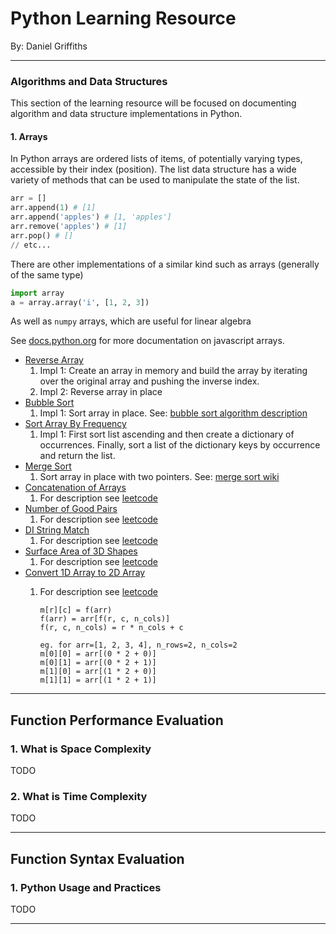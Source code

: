 # Python Learning Resource

By: Daniel Griffiths

---

### Algorithms and Data Structures

This section of the learning resource will be focused on documenting algorithm and data structure implementations in Python.

#### 1. Arrays

In Python arrays are ordered lists of items, of potentially varying types, accessible by their index (position). The list data structure has a wide variety of methods that can be used to manipulate the state of the list.

```python
arr = []
arr.append(1) # [1]
arr.append('apples') # [1, 'apples']
arr.remove('apples') # [1]
arr.pop() # []
// etc...
```
There are other implementations of a similar kind such as arrays (generally of the same type)
```python
import array
a = array.array('i', [1, 2, 3])
```
As well as `numpy` arrays, which are useful for linear algebra

See [docs.python.org](https://docs.python.org/3/tutorial/datastructures.html) for more documentation on javascript arrays.

-   [Reverse Array](algorithms/easy/reverse_array.py)
    1. Impl 1: Create an array in memory and build the array by iterating over the original array and pushing the inverse index.
    2. Impl 2: Reverse array in place
-   [Bubble Sort](algorithms/easy/bubble_sort.py)
    1. Impl 1: Sort array in place. See: [bubble sort algorithm description](https://www.geeksforgeeks.org/bubble-sort/)
-   [Sort Array By Frequency](algorithms/easy/sort_array_by_frequency.py)
    1. Impl 1: First sort list ascending and then create a dictionary of occurrences. Finally, sort a list of the dictionary keys by occurrence and return the list.
-   [Merge Sort](algorithms/medium/merge_sort.py)
    1. Sort array in place with two pointers. See: [merge sort wiki](https://en.wikipedia.org/wiki/Merge_sort)
-   [Concatenation of Arrays](algorithms/easy/concatenation_of_arrays.py)
    1. For description see [leetcode](https://leetcode.com/problems/concatenation-of-array/description/)
-   [Number of Good Pairs](algorithms/easy/concatenation_of_arrays.py)
    1. For description see [leetcode](https://leetcode.com/problems/number-of-good-pairs/description/)
-   [DI String Match](algorithms/easy/di_string_match.py)
    1. For description see [leetcode](https://leetcode.com/problems/di-string-match/description/)
-   [Surface Area of 3D Shapes](algorithms/easy/surface_area_of_3d_shapes.py)
    1. For description see [leetcode](https://leetcode.com/problems/surface-area-of-3d-shapes/description/)
-   [Convert 1D Array to 2D Array](algorithms/easy/convert_1d_arr_to_2d_arr.py)
    1. For description see [leetcode](https://leetcode.com/problems/convert-1d-array-into-2d-array/description/)

           m[r][c] = f(arr)
           f(arr) = arr[f(r, c, n_cols)]
           f(r, c, n_cols) = r * n_cols + c
    
           eg. for arr=[1, 2, 3, 4], n_rows=2, n_cols=2
           m[0][0] = arr[(0 * 2 + 0)]
           m[0][1] = arr[(0 * 2 + 1)]
           m[1][0] = arr[(1 * 2 + 0)]
           m[1][1] = arr[(1 * 2 + 1)]

---

## Function Performance Evaluation

### 1. What is Space Complexity

TODO

### 2. What is Time Complexity

TODO

---

## Function Syntax Evaluation

### 1. Python Usage and Practices

TODO

---